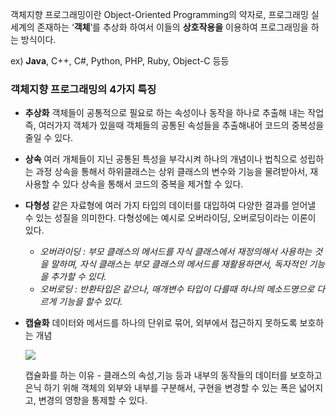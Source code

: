 객체지향 프로그래밍이란 Object-Oriented Programming의 약자로, 프로그래밍 실세계의 존재하는 ‘**객체**’를 추상화 하여서 이들의 **상호작용을** 이용하여 프로그래밍을 하는 방식이다.

ex) **Java**, C++, C#, Python, PHP, Ruby, Object-C 등등

### 객체지향 프로그래밍의 4가지 특징
- **추상화**
    객체들이 공통적으로 필요로 하는 속성이나 동작을 하나로 추출해 내는 작업
    즉, 여러가지 객체가 있을때 객체들의 공통된 속성들을 추출해내어 코드의 중복성을 줄일 수 있다.
    
- **상속**
    여러 개체들이 지닌 공통된 특성을 부각시켜 하나의 개념이나 법칙으로 성립하는 과정
    상속을 통해서 하위클래스는 상위 클래스의 변수와 기능을 물려받아서, 재사용할 수 있다
    상속을 통해서 코드의 중복을 제거할 수 있다.
    
- **다형성**
	같은 자료형에 여러 가지 타입의 데이터를 대입하여 다양한 결과를 얻어낼 수 있는 성질을 의미한다.
    다형성에는 예시로 오버라이딩, 오버로딩이라는 이론이 있다.
    - *오버라이딩 : 부모 클래스의 메서드를 자식 클래스에서 재정의해서 사용하는 것을 말하며, 자식 클래스는 부모 클래스의 메서드를 재활용하면서, 독자적인 기능을 추가할 수 있다.*
    - *오버로딩 : 반환타입은 같으나, 매개변수 타입이 다를때 하나의 메소드명으로 다르게 기능을 할수 있다.*
    
- **캡슐화**
    데이터와 메서드를 하나의 단위로 묶어, 외부에서 접근하지 못하도록 보호하는 개념
    
	![](https://i.imgur.com/vISwcyI.png)
    
	캡슐화를 하는 이유 - 클래스의 속성,기능 등과 내부의 동작들의 데이터를 보호하고 은닉 하기 위해
	객체의 외부와 내부를 구분해서, 구현을 변경할 수 있는 폭은 넓어지고, 변경의 영향을 통제할 수 있다.